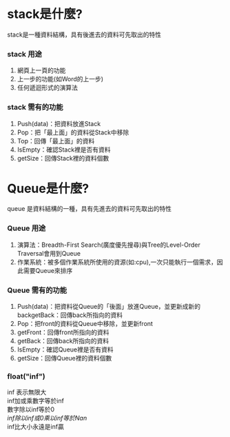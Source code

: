 # stack是什麼?
stack是一種資料結構，具有後進去的資料可先取出的特性
### stack 用途
1. 網頁上一頁的功能
2. 上一步的功能(如Word的上一步)
3. 任何遞迴形式的演算法
### stack 需有的功能
1. Push(data)：把資料放進Stack
2. Pop：把「最上面」的資料從Stack中移除
3. Top：回傳「最上面」的資料
4. IsEmpty：確認Stack裡是否有資料
5. getSize：回傳Stack裡的資料個數
# Queue是什麼?
queue 是資料結構的一種，具有先進去的資料可先取出的特性
### Queue 用途
1. 演算法：Breadth-First Search(廣度優先搜尋)與Tree的Level-Order Traversal會用到Queue
2. 作業系統：被多個作業系統所使用的資源(如:cpu),一次只能執行一個需求，因此需要Queue來排序
### Queue 需有的功能
1. Push(data)：把資料從Queue的「後面」放進Queue，並更新成新的backgetBack：回傳back所指向的資料
2. Pop：把front的資料從Queue中移除，並更新front
3. getFront：回傳front所指向的資料
4. getBack：回傳back所指向的資料
5. IsEmpty：確認Queue裡是否有資料
6. getSize：回傳Queue裡的資料個數
### float("inf")
inf 表示無限大   
inf加或乘數字等於inf   
數字除以inf等於0  
*inf除以inf或0乘以inf等於Nan*  
inf比大小永遠是inf贏

